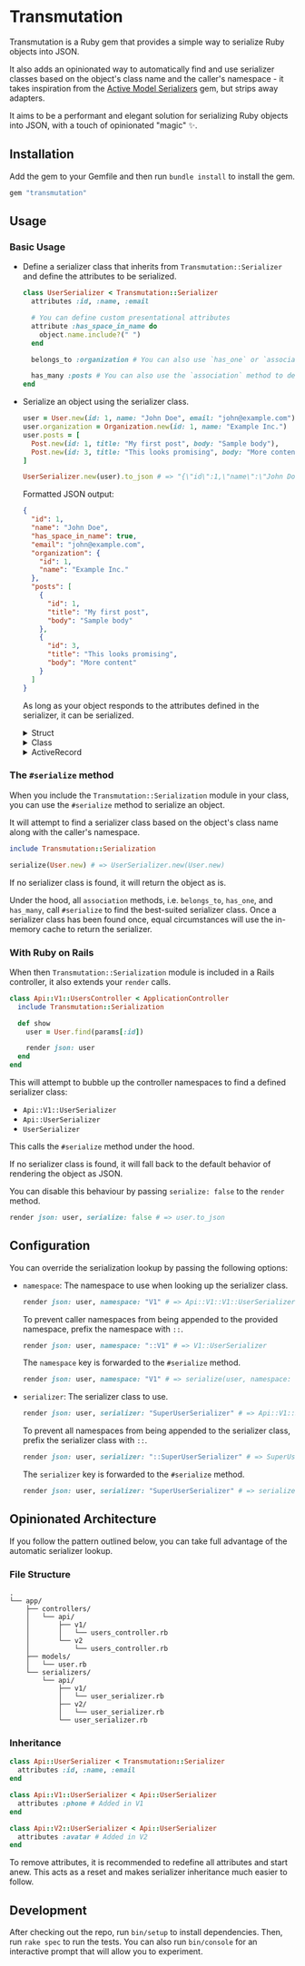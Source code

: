 # Transmutation

Transmutation is a Ruby gem that provides a simple way to serialize Ruby objects into JSON.

It also adds an opinionated way to automatically find and use serializer classes based on the object's class name and the caller's namespace - it takes inspiration from the [Active Model Serializers](https://github.com/rails-api/active_model_serializers) gem, but strips away adapters.

It aims to be a performant and elegant solution for serializing Ruby objects into JSON, with a touch of opinionated "magic" :sparkles:.

## Installation

Add the gem to your Gemfile and then run `bundle install` to install the gem.

```ruby
gem "transmutation"
```

## Usage

### Basic Usage

- Define a serializer class that inherits from `Transmutation::Serializer` and define the attributes to be serialized.

  ```ruby
  class UserSerializer < Transmutation::Serializer
    attributes :id, :name, :email

    # You can define custom presentational attributes
    attribute :has_space_in_name do
      object.name.include?(" ")
    end

    belongs_to :organization # You can also use `has_one` or `association` to define "has one" relationships.

    has_many :posts # You can also use the `association` method to define "has many" relationships.
  end
  ```

- Serialize an object using the serializer class.

  ```ruby
  user = User.new(id: 1, name: "John Doe", email: "john@example.com")
  user.organization = Organization.new(id: 1, name: "Example Inc.")
  user.posts = [
    Post.new(id: 1, title: "My first post", body: "Sample body"),
    Post.new(id: 3, title: "This looks promising", body: "More content")
  ]

  UserSerializer.new(user).to_json # => "{\"id\":1,\"name\":\"John Doe\",\"has_space_in_name\":true,\"email\":\"john@example.com\",\"organization\":{\"id\":1,\"name\":\"Example Inc.\"},\"posts\":[{\"id\":1,\"title\":\"My first post\",\"body\":\"Sample body\"},{\"id\":3,\"title\":\"This looks promising\",\"body\":\"More content\"}]}"
  ```

  Formatted JSON output:

  ```json
  {
    "id": 1,
    "name": "John Doe",
    "has_space_in_name": true,
    "email": "john@example.com",
    "organization": {
      "id": 1,
      "name": "Example Inc."
    },
    "posts": [
      {
        "id": 1,
        "title": "My first post",
        "body": "Sample body"
      },
      {
        "id": 3,
        "title": "This looks promising",
        "body": "More content"
      }
    ]
  }
  ```

  As long as your object responds to the attributes defined in the serializer, it can be serialized.

  <details>
    <summary>Struct</summary>

    ```ruby
    User = Struct.new(:id, :name, :email)
    ```
  </details>

  <details>
    <summary>Class</summary>

    ```ruby
    class User
      attr_reader :id, :name, :email

      def initialize(id:, name:, email:)
        @id = id
        @name = name
        @email = email
      end
    end
    ```
  </details>

  <details>
    <summary>ActiveRecord</summary>

    ```ruby
    # == Schema Information
    #
    # Table name: users
    #
    #  id    :bigint
    #  name  :string
    #  email :string
    class User < ApplicationRecord
    end
    ```
  </details>

### The `#serialize` method

When you include the `Transmutation::Serialization` module in your class, you can use the `#serialize` method to serialize an object.

It will attempt to find a serializer class based on the object's class name along with the caller's namespace.

```ruby
include Transmutation::Serialization

serialize(User.new) # => UserSerializer.new(User.new)
```

If no serializer class is found, it will return the object as is.

Under the hood, all `association` methods, i.e. `belongs_to`, `has_one`, and `has_many`, call `#serialize` to find the best-suited serializer class. Once a serializer class has been found once, equal circumstances will use the in-memory cache to return the serializer.

### With Ruby on Rails

When then `Transmutation::Serialization` module is included in a Rails controller, it also extends your `render` calls.

```ruby
class Api::V1::UsersController < ApplicationController
  include Transmutation::Serialization

  def show
    user = User.find(params[:id])

    render json: user
  end
end
```

This will attempt to bubble up the controller namespaces to find a defined serializer class:

- `Api::V1::UserSerializer`
- `Api::UserSerializer`
- `UserSerializer`

This calls the `#serialize` method under the hood.

If no serializer class is found, it will fall back to the default behavior of rendering the object as JSON.

You can disable this behaviour by passing `serialize: false` to the `render` method.

```ruby
render json: user, serialize: false # => user.to_json
```

## Configuration

You can override the serialization lookup by passing the following options:

- `namespace`: The namespace to use when looking up the serializer class.

  ```ruby
  render json: user, namespace: "V1" # => Api::V1::V1::UserSerializer
  ```

  To prevent caller namespaces from being appended to the provided namespace, prefix the namespace with `::`.

  ```ruby
  render json: user, namespace: "::V1" # => V1::UserSerializer
  ```

  The `namespace` key is forwarded to the `#serialize` method.

  ```ruby
  render json: user, namespace: "V1" # => serialize(user, namespace: "V1")
  ```

- `serializer`: The serializer class to use.

  ```ruby
  render json: user, serializer: "SuperUserSerializer" # => Api::V1::SuperUserSerializer
  ```

  To prevent all namespaces from being appended to the serializer class, prefix the serializer class with `::`.

  ```ruby
  render json: user, serializer: "::SuperUserSerializer" # => SuperUserSerializer
  ```

  The `serializer` key is forwarded to the `#serialize` method.

  ```ruby
  render json: user, serializer: "SuperUserSerializer" # => serialize(user, serializer: "SuperUserSerializer")
  ```

## Opinionated Architecture

If you follow the pattern outlined below, you can take full advantage of the automatic serializer lookup.

### File Structure

```
.
└── app/
    ├── controllers/
    │   └── api/
    │       ├── v1/
    │       │   └── users_controller.rb
    │       └── v2
    │           └── users_controller.rb
    ├── models/
    │   └── user.rb
    └── serializers/
        └── api/
            ├── v1/
            │   └── user_serializer.rb
            ├── v2/
            │   └── user_serializer.rb
            └── user_serializer.rb
```

### Inheritance

```ruby
class Api::UserSerializer < Transmutation::Serializer
  attributes :id, :name, :email
end

class Api::V1::UserSerializer < Api::UserSerializer
  attributes :phone # Added in V1
end

class Api::V2::UserSerializer < Api::UserSerializer
  attributes :avatar # Added in V2
end
```

To remove attributes, it is recommended to redefine all attributes and start anew. This acts as a reset and makes serializer inheritance much easier to follow.

## Development

After checking out the repo, run `bin/setup` to install dependencies. Then, run `rake spec` to run the tests. You can also run `bin/console` for an interactive prompt that will allow you to experiment.
